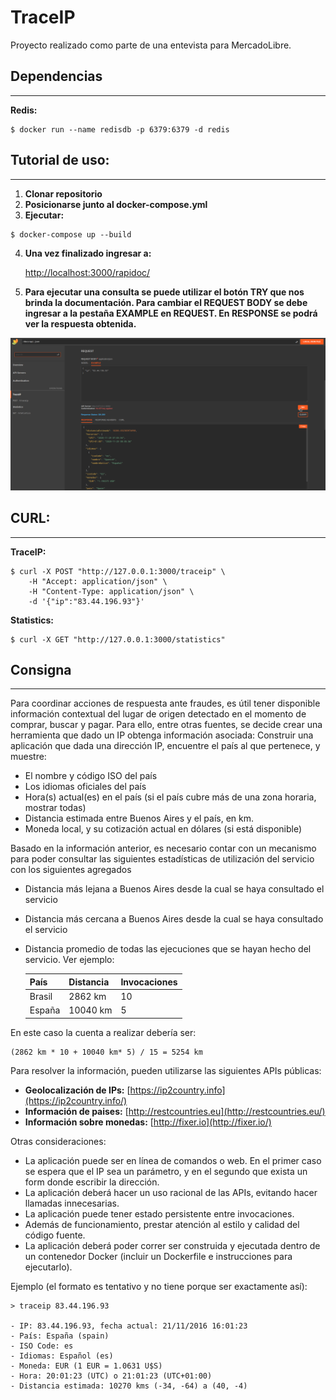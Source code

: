 # **TraceIP**
Proyecto realizado como parte de una entevista para MercadoLibre.

## **Dependencias**
----
**Redis:**
```
$ docker run --name redisdb -p 6379:6379 -d redis
```

## **Tutorial de uso:**
----
1. **Clonar repositorio**
2. **Posicionarse junto al docker-compose.yml**
3. **Ejecutar:**
```
$ docker-compose up --build
```
4. **Una vez finalizado ingresar a:** 

    [http://localhost:3000/rapidoc/](http://localhost:3000/rapidoc/)

5. **Para ejecutar una consulta se puede utilizar el botón TRY que nos brinda la documentación. Para cambiar el REQUEST BODY se debe ingresar a la pestaña EXAMPLE en REQUEST. En RESPONSE se podrá ver la respuesta obtenida.**

![TryButtonImage](https://github.com/NicolasBachs/md-images/blob/main/traceip-howtotry.png?raw=true)

## **CURL:**
----
**TraceIP:**
```
$ curl -X POST "http://127.0.0.1:3000/traceip" \
    -H "Accept: application/json" \
    -H "Content-Type: application/json" \
    -d '{"ip":"83.44.196.93"}' 
```
**Statistics:**
```
$ curl -X GET "http://127.0.0.1:3000/statistics"
```

## **Consigna**
----

Para coordinar acciones de respuesta ante fraudes, es útil tener disponible información
contextual del lugar de origen detectado en el momento de comprar, buscar y pagar. Para
ello, entre otras fuentes, se decide crear una herramienta que dado un IP obtenga
información asociada:
Construir una aplicación que dada una dirección IP, encuentre el país al que pertenece, y
muestre:
- El nombre y código ISO del país
- Los idiomas oficiales del país
- Hora(s) actual(es) en el país (si el país cubre más de una zona horaria, mostrar
    todas)
- Distancia estimada entre Buenos Aires y el país, en km.
- Moneda local, y su cotización actual en dólares (si está disponible)

Basado en la información anterior, es necesario contar con un mecanismo para poder consultar las siguientes estadísticas de utilización del servicio con los siguientes agregados

- Distancia más lejana a Buenos Aires desde la cual se haya consultado el servicio
- Distancia más cercana a Buenos Aires desde la cual se haya consultado el servicio
- Distancia promedio de todas las ejecuciones que se hayan hecho del servicio. Ver ejemplo:

    | País   | Distancia | Invocaciones |
    |--------|-----------|--------------|
    | Brasil | 2862 km   | 10           |
    | España | 10040 km  | 5            |

En este caso la cuenta a realizar debería ser: 
```
(2862 km * 10 + 10040 km* 5) / 15 = 5254 km
```


Para resolver la información, pueden utilizarse las siguientes APIs públicas:

- **Geolocalización de IPs:** [https://ip2country.info](https://ip2country.info/)
- **Información de paises:** [​http://restcountries.eu](​http://restcountries.eu/)
- **Información sobre monedas:** [​http://fixer.io](http://fixer.io/)

Otras consideraciones:

- La aplicación puede ser en línea de comandos o web. En el primer caso se espera que el IP sea un parámetro, y en el segundo que exista un form donde escribir la dirección.
- La aplicación deberá hacer un uso racional de las APIs, evitando hacer llamadas innecesarias.
- La aplicación puede tener estado persistente entre invocaciones.
- Además de funcionamiento, prestar atención al estilo y calidad del código fuente.
- La aplicación deberá poder correr ser construida y ejecutada dentro de un contenedor Docker (incluir un Dockerfile e instrucciones para ejecutarlo).

Ejemplo (el formato es tentativo y no tiene porque ser exactamente así):
    
    > traceip 83.44.196.93

    - IP: 83.44.196.93, fecha actual: 21/11/2016 16:01:23
    - País: España (spain)
    - ISO Code: es
    - Idiomas: Español (es)
    - Moneda: EUR (1 EUR = 1.0631 U$S)
    - Hora: 20:01:23 (UTC) o 21:01:23 (UTC+01:00)
    - Distancia estimada: 10270 kms (-34, -64) a (40, -4)